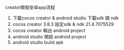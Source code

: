 creator開發安卓app流程
1. 下載cocos creator & android studio 下載sdk 跟 ndk
2. cocos creator 3.8.3 設定sdk   &  ndk  21.4.7075529
3. cocos creator 輸出  android project
4. android studio 開啟 android project
5. android studio build apk
